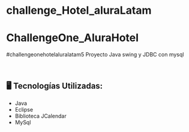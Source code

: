 # challenge_Hotel_aluraLatam

# ChallengeOne_AluraHotel
#challengeonehotelaluralatam5 Proyecto Java swing y JDBC con mysql

</br>

## 🖥️ Tecnologías Utilizadas:

- Java
- Eclipse
- Biblioteca JCalendar
- MySql
</br>
